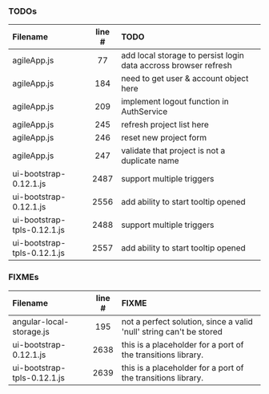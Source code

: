 ### TODOs
| Filename | line # | TODO
|:------|:------:|:------
| agileApp.js | 77 | add local storage to persist login data accross browser refresh
| agileApp.js | 184 | need to get user & account object here
| agileApp.js | 209 | implement logout function in AuthService
| agileApp.js | 245 | refresh project list here
| agileApp.js | 246 | reset new project form
| agileApp.js | 247 | validate that project is not a duplicate name
| ui-bootstrap-0.12.1.js | 2487 | support multiple triggers
| ui-bootstrap-0.12.1.js | 2556 | add ability to start tooltip opened
| ui-bootstrap-tpls-0.12.1.js | 2488 | support multiple triggers
| ui-bootstrap-tpls-0.12.1.js | 2557 | add ability to start tooltip opened

### FIXMEs
| Filename | line # | FIXME
|:------|:------:|:------
| angular-local-storage.js | 195 | not a perfect solution, since a valid 'null' string can't be stored
| ui-bootstrap-0.12.1.js | 2638 | this is a placeholder for a port of the transitions library.
| ui-bootstrap-tpls-0.12.1.js | 2639 | this is a placeholder for a port of the transitions library.